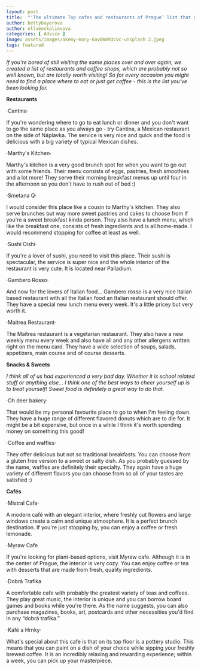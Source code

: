 ```yaml
---
layout: post
title:  "'The ultimate Top cafes and restaurants of Prague’ list that you’ve been looking for!"
author: bettybayerova
author: ellamoskalievova
categories: [ Advice ]
image: assets/images/akemy-mory-6avBWm93cVc-unsplash 2.jpeg
tags: featured
---
```

*If you're bored of still visiting the same places over and over again, we created a list of restaurants and coffee shops, which are probably not so well known, but are totally worth visiting!  So for every occasion you might need to find a place where to eat or just get coffee - this is the list you've been looking for.*

**Restaurants**
                                                       
·Cantina·

If you're wondering where to go to eat lunch or dinner and you don't want to go the same place as you always go - try Cantina, a Mexican restaurant on the side of Náplavka. The service is very nice and quick and the food is delicious with a big variety of typical Mexican dishes. 

·Marthy's Kitchen·

Marthy's kitchen is a very good brunch spot for when you want to go out with some friends. Their menu consists of eggs, pastries, fresh smoothies and a lot more! They serve their morning breakfast menus up until four in the afternoon so you don't have to rush out of bed :) 

·Smetana Q·

I would consider this place like a cousin to Marthy's kitchen. They also serve brunches but way more sweet pastries and cakes to choose from if you're a sweet breakfast kinda person. They also have a lunch menu, which like the breakfast one, consists of fresh ingredients and is all home-made. I would recommend stopping for coffee at least as well. 

·Sushi Oishi·

If you're a lover of sushi, you need to visit this place. Their sushi is spectacular, the service is super nice and the whole interior of the restaurant is very cute. It is located near Palladium. 

·Gambero Rosso·

And now for the lovers of Italian food… Gambero rosso is a very nice Italian based restaurant with all the Italian food an Italian restaurant should offer. They have a special new lunch menu every week. It's a little pricey but very worth it. 

·Maitrea Restaurant·

The Maitrea restaurant is a vegetarian restaurant. They also have a new weekly menu every week and also have all and any other allergens written right on the menu card. They have a wide selection of soups, salads, appetizers, main course and of course desserts. 

**Snacks & Sweets**

*I think all of us had experienced a very bad day. Whether it is school related stuff or anything else… I think one of the best ways to cheer yourself up is to treat yourself! Sweet food is definitely a great way to do that.* 

·Oh deer bakery·

That would be my personal favourite place to go to when I'm feeling down. They have a huge range of different flavored donuts which are to die for. It might be a bit expensive, but once in a while I think it's worth spending money on something this good! 

·Coffee and waffles·

They offer delicious but not so traditional breakfasts. You can choose from a gluten free version to a sweet or salty dish. As you probably guessed by the name, waffles are definitely their specialty. They again have a huge variety of different flavors you can choose from so all of your tastes are satisfied :)

**Cafés**                    

·Mistral Cafe·

A modern café with an elegant interior, where freshly cut flowers and large windows create a calm and unique atmosphere. It is a perfect brunch destination. If you're just stopping by, you can enjoy a coffee or fresh lemonade.

·Myraw Cafe

If you're looking for plant-based options, visit Myraw cafe. Although it is in the center of Prague, the interior is very cozy. You can enjoy coffee or tea with desserts that are made from fresh, quality ingredients. 

·Dobrá Trafika

 A comfortable cafe with probably the greatest variety of teas and coffees. They play great music, the interior is unique and you can borrow board games and books while you're there. As the name suggests, you can also purchase magazines, books, art, postcards and other necessities you'd find in any “dobrá trafika.” 

·Kafé a Hrnky·

 What's special about this cafe is that on its top floor is a pottery studio. This means that you can paint on  a dish of your choice while sipping your freshly brewed coffee. It is an incredibly relaxing and rewarding experience; within a week, you can pick up your masterpiece. 


